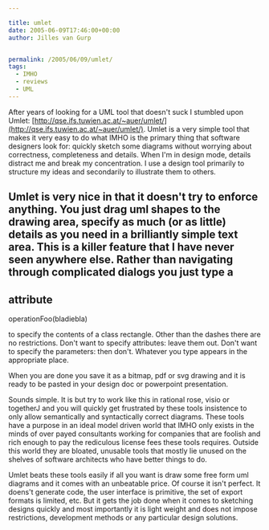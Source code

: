 ```yaml
---

title: umlet
date: 2005-06-09T17:46:00+00:00
author: Jilles van Gurp


permalink: /2005/06/09/umlet/
tags:
  - IMHO
  - reviews
  - UML
---
```

 After years of looking for a UML tool that doesn't suck I stumbled upon Umlet: [http://qse.ifs.tuwien.ac.at/~auer/umlet/](http://qse.ifs.tuwien.ac.at/~auer/umlet/). Umlet is a very simple tool that makes it very easy to do what IMHO is the primary thing that software designers look for: quickly sketch some diagrams without worrying about correctness, completeness and details. When I'm in design mode, details distract me and break my concentration. I use a design tool primarily to structure my ideas and secondarily to illustrate them to others. 

Umlet is very nice in that it doesn't try to enforce anything. You just drag uml shapes to the drawing area, specify as much (or as little) details as you need in a brilliantly simple text area. This is a killer feature that I have never seen anywhere else. Rather than navigating through complicated dialogs you just type
a
-
attribute
-
operationFoo(bladiebla)

to specify the contents of a class rectangle. Other than the dashes there are no restrictions. Don't want to specify attributes: leave them out. Don't want to specify the parameters: then don't. Whatever you type appears in the appropriate place. 

When you are done you save it as a bitmap, pdf or svg drawing and it is ready to be pasted in your design doc or powerpoint presentation. 

Sounds simple. It is but try to work like this in rational rose, visio or togetherJ and you will quickly get frustrated by these tools insistence to only allow semantically and syntactically correct diagrams. These tools have a purpose in an ideal model driven world that IMHO only exists in the minds of over payed consultants working for companies that are foolish and rich enough to pay the rediculous license fees these tools requires. Outside this world they are bloated, unusable tools that mostly lie unused on the shelves of software architects who have better things to do.

Umlet beats these tools easily if all you want is draw some free form uml diagrams and it comes with an unbeatable price. Of course it isn't perfect. It doens't generate code, the user interface is primitive, the set of export formats is limited, etc. But it gets the job done when it comes to sketching designs quickly and most importantly it is light weight and does not impose restrictions, development methods or any particular design solutions. 